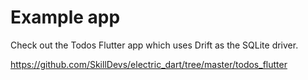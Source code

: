 # Example app

Check out the Todos Flutter app which uses Drift as the SQLite driver.

https://github.com/SkillDevs/electric_dart/tree/master/todos_flutter